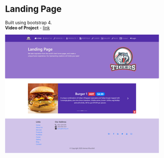 # Landing Page

Built using bootstrap 4.   
__Video of Project__ - [link](https://drive.google.com/file/d/13B26AQhEejN9cf4sPFS1Qv74Mc4pFVJb/view?usp=sharing)

![Pic](images/screenshot.png)  
